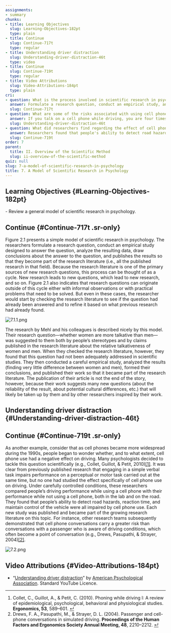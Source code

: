 ```yaml
---
assignments:
- summary
chunks:
- title: Learning Objectives
  slug: Learning-Objectives-182pt
  type: plain
- title: Continue
  slug: Continue-717t
  type: regular
- title: Understanding driver distraction
  slug: Understanding-driver-distraction-46t
  type: video
- title: Continue
  slug: Continue-719t
  type: regular
- title: Video Attributions
  slug: Video-Attributions-184pt
  type: plain
cri:
- question: What is the process involved in scientific research in psychology according to the model presented in Figure 2.1?
  answer: Formulate a research question, conduct an empirical study, analyze data, draw conclusions, and publish results.
  slug: Continue-717t
- question: What are some of the risks associated with using cell phones while driving according to David Strayer's research?
  answer: If you talk on a cell phone while driving, you are four times more likely to be involved in a crash, and if you text, you are eight times more likely to be involved in a crash.
  slug: Understanding-driver-distraction-46t
- question: What did researchers find regarding the effect of cell phone use on driving performance?
  answer: Researchers found that people's ability to detect road hazards, reaction time, and maintain control of the vehicle were all impaired by cell phone use.
  slug: Continue-719t
order: 7
parent:
  title: II. Overview of the Scientific Method
  slug: ii-overview-of-the-scientific-method
quiz: null
slug: 7-a-model-of-scientific-research-in-psychology
title: 7. A Model of Scientific Research in Psychology
---
```


## Learning Objectives {#Learning-Objectives-182pt} 

\- Review a general model of scientific research in psychology.

## Continue {#Continue-717t .sr-only} 

Figure 2.1 presents a simple model of scientific research in psychology. The researchers formulate a research question, conduct an empirical study designed to answer the question, analyze the resulting data, draw conclusions about the answer to the question, and publishes the results so that they become part of the research literature (i.e., all the published research in that field). Because the research literature is one of the primary sources of new research questions, this process can be thought of as a cycle. New research leads to new questions, which lead to new research, and so on. Figure 2.1 also indicates that research questions can originate outside of this cycle either with informal observations or with practical problems that need to be solved. But even in these cases, the researcher would start by checking the research literature to see if the question had already been answered and to refine it based on what previous research had already found.

![7.1.1.png](https://nbjrajrmujlgxmcvqsge.supabase.co/storage/v1/object/public/strapi/files/7.1.1.png-f6e90c177bf745016d4e77ed6cb8b99c.png)

The research by Mehl and his colleagues is described nicely by this model. Their research question—whether women are more talkative than men—was suggested to them both by people’s stereotypes and by claims published in the research literature about the relative talkativeness of women and men. When they checked the research literature, however, they found that this question had not been adequately addressed in scientific studies. They then conducted a careful empirical study, analyzed the results (finding very little difference between women and men), formed their conclusions, and published their work so that it became part of the research literature. The publication of their article is not the end of the story, however, because their work suggests many new questions (about the reliability of the result, about potential cultural differences, etc.) that will likely be taken up by them and by other researchers inspired by their work.

## Understanding driver distraction {#Understanding-driver-distraction-46t} 



<i-youtube videoid="XToWVxS_9lA" height={400} width="100%" />

## Continue {#Continue-719t .sr-only} 

As another example, consider that as cell phones became more widespread during the 1990s, people began to wonder whether, and to what extent, cell phone use had a negative effect on driving. Many psychologists decided to tackle this question scientifically (e.g., Collet, Guillot, & Petit, 2010)[\[1\]](https://kpu.pressbooks.pub/psychmethods4e/chapter/a-model-of-scientific-research-in-psychology/#footnote-32-1 "Collet, C., Guillot, A., & Petit, C. (2010). Phoning while driving I: A review of epidemiological, psychological, behavioral and physiological studies. Ergonomics, 53, 589–601."). It was clear from previously published research that engaging in a simple verbal task impairs performance on a perceptual or motor task carried out at the same time, but no one had studied the effect specifically of cell phone use on driving. Under carefully controlled conditions, these researchers compared people’s driving performance while using a cell phone with their performance while not using a cell phone, both in the lab and on the road. They found that people’s ability to detect road hazards, reaction time, and maintain control of the vehicle were all impaired by cell phone use. Each new study was published and became part of the growing research literature on this topic. For instance, other research teams subsequently demonstrated that cell phone conversations carry a greater risk than conversations with a passenger who is aware of driving conditions, which often become a point of conversation (e.g., Drews, Pasupathi, & Strayer, 2004)[\[2\]](https://kpu.pressbooks.pub/psychmethods4e/chapter/a-model-of-scientific-research-in-psychology/#footnote-32-2 "Drews, F. A., Pasupathi, M., & Strayer, D. L. (2004). Passenger and cell-phone conversations in simulated driving. Proceedings of the Human Factors and Ergonomics Society Annual Meeting, 48, 2210–2212.").

![7.2.png](https://nbjrajrmujlgxmcvqsge.supabase.co/storage/v1/object/public/strapi/files/7.2.png-ca5c1a0b41e49e5bcaea55d023c5b4bb.png)

## Video Attributions {#Video-Attributions-184pt} 

* “[Understanding driver distraction](https://youtu.be/XToWVxS_9lA)” by [American Psychological Association](https://www.youtube.com/channel/UC1yk0FVuAQctI6yjRlqc1Eg). Standard YouTube Licence.

* * *

1.  Collet, C., Guillot, A., & Petit, C. (2010). Phoning while driving I: A review of epidemiological, psychological, behavioral and physiological studies. __Ergonomics, 53__, 589–601. [↵](https://kpu.pressbooks.pub/psychmethods4e/chapter/a-model-of-scientific-research-in-psychology/#return-footnote-32-1)
2.  Drews, F. A., Pasupathi, M., & Strayer, D. L. (2004). Passenger and cell-phone conversations in simulated driving. __Proceedings of the Human Factors and Ergonomics Society Annual Meeting, 48__, 2210–2212. [↵](https://kpu.pressbooks.pub/psychmethods4e/chapter/a-model-of-scientific-research-in-psychology/#return-footnote-32-2)

